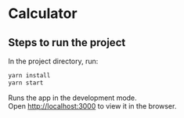 # Calculator

## Steps to run the project

In the project directory, run:


```bash
yarn install
yarn start
```

Runs the app in the development mode.<br />
Open [http://localhost:3000](http://localhost:3000) to view it in the browser.